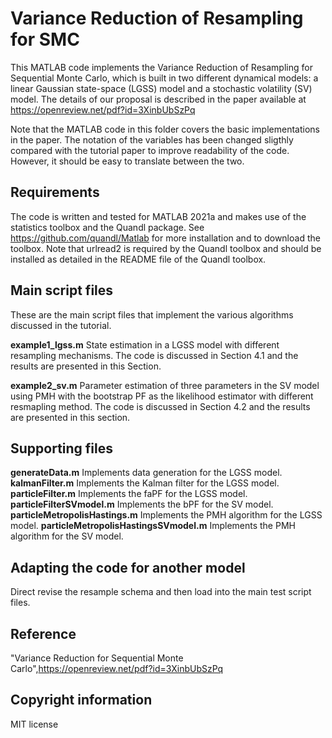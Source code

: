 # Variance Reduction of Resampling for SMC

This MATLAB code implements the Variance Reduction of Resampling for Sequential Monte Carlo, which is built in two different dynamical models: a linear Gaussian state-space (LGSS) model and a stochastic volatility (SV) model. The details of our proposal is described in the paper available at https://openreview.net/pdf?id=3XinbUbSzPq

Note that the MATLAB code in this folder covers the basic implementations in the paper. The notation of the variables has been changed sligthly compared with the tutorial paper to improve readability of the code. However, it should be easy to translate between the two. 

Requirements
--------------
The code is written and tested for MATLAB 2021a and makes use of the statistics toolbox and the Quandl package. See https://github.com/quandl/Matlab for more installation and to download the toolbox. Note that urlread2 is required by the Quandl toolbox and should be installed as detailed in the README file of the Quandl toolbox.

Main script files
--------------
These are the main script files that implement the various algorithms discussed in the tutorial.

**example1_lgss.m** State estimation in a LGSS model with different resampling mechanisms. The code is discussed in Section 4.1 and the results are presented in this Section.

**example2_sv.m** Parameter estimation of three parameters in the SV model using PMH with the bootstrap PF as the likelihood estimator with different resmapling method. The code is discussed in Section 4.2 and the results are presented in this section.

Supporting files
--------------
**generateData.m** Implements data generation for the LGSS model.
**kalmanFilter.m** Implements the Kalman filter for the LGSS model.
**particleFilter.m** Implements the faPF for the LGSS model.
**particleFilterSVmodel.m** Implements the bPF for the SV model.
**particleMetropolisHastings.m** Implements the PMH algorithm for the LGSS model.
**particleMetropolisHastingsSVmodel.m** Implements the PMH algorithm for the SV model.

Adapting the code for another model
--------------
Direct revise the resample schema and then load into the main test script files.

Reference
--------------
"Variance Reduction for Sequential Monte Carlo",https://openreview.net/pdf?id=3XinbUbSzPq



Copyright information
--------------
MIT license 
```
